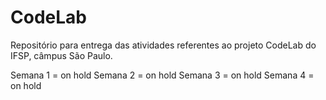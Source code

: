 # CodeLab
Repositório para entrega das atividades referentes ao projeto CodeLab do IFSP, câmpus São Paulo. 

Semana 1 = on hold
Semana 2 = on hold
Semana 3 = on hold
Semana 4 = on hold
